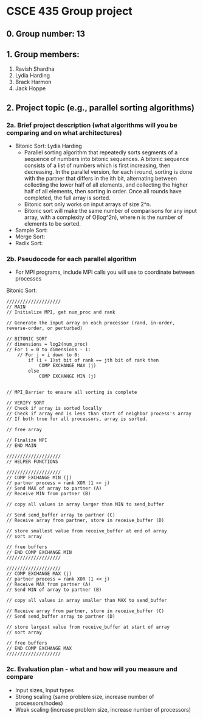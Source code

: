 # CSCE 435 Group project

## 0. Group number: 13

## 1. Group members:
1. Ravish Shardha
2. Lydia Harding
3. Brack Harmon
4. Jack Hoppe

## 2. Project topic (e.g., parallel sorting algorithms)

### 2a. Brief project description (what algorithms will you be comparing and on what architectures)

- Bitonic Sort: Lydia Harding
    - Parallel sorting algorithm that repeatedly sorts segments of a sequence of numbers into bitonic sequences. A bitonic sequence consists of a list of numbers which is first increasing, then decreasing. In the parallel version, for each i round, sorting is done with the partner that differs in the ith bit, alternating between collecting the lower half of all elements, and collecting the higher half of all elements, then sorting in order. Once all rounds have completed, the full array is sorted.
    - Bitonic sort only works on input arrays of size 2^n.
    - Bitonic sort will make the same number of comparisons for any input array, with a complexity of O(log^2n), where n is the number of elements to be sorted.
- Sample Sort:
- Merge Sort:
- Radix Sort:

### 2b. Pseudocode for each parallel algorithm
- For MPI programs, include MPI calls you will use to coordinate between processes

Bitonic Sort:

```
////////////////////
// MAIN
// Initialize MPI, get num_proc and rank

// Generate the input array on each processor (rand, in-order, reverse-order, or perturbed)

// BITONIC SORT
// dimensions = log2(num_proc)
// For i = 0 to dimensions - 1:
    // For j = i down to 0:
        if (i + 1)st bit of rank == jth bit of rank then
            COMP EXCHANGE MAX (j)
        else
            COMP EXCHANGE MIN (j)


// MPI_Barrier to ensure all sorting is complete

// VERIFY SORT
// Check if array is sorted locally
// Check if array end is less than start of neighbor process's array
// If both true for all processors, array is sorted.

// free array 

// Finalize MPI
// END MAIN

////////////////////
// HELPER FUNCTIONS

////////////////////
// COMP EXCHANGE MIN (j)
// partner process = rank XOR (1 << j)
// Send MAX of array to partner (A)
// Receive MIN from partner (B)

// copy all values in array larger than MIN to send_buffer

// Send send_buffer array to partner (C)
// Receive array from partner, store in receive_buffer (D)

// store smallest value from receive_buffer at end of array
// sort array

// free buffers
// END COMP EXCHANGE MIN
////////////////////

////////////////////
// COMP EXCHANGE MAX (j)
// partner process = rank XOR (1 << j)
// Receive MAX from partner (A)
// Send MIN of array to partner (B)

// copy all values in array smaller than MAX to send_buffer

// Receive array from partner, store in receive_buffer (C)
// Send send_buffer array to partner (D)

// store largest value from receive_buffer at start of array
// sort array

// free buffers
// END COMP EXCHANGE MAX
////////////////////
```

### 2c. Evaluation plan - what and how will you measure and compare
- Input sizes, Input types
- Strong scaling (same problem size, increase number of processors/nodes)
- Weak scaling (increase problem size, increase number of processors)
